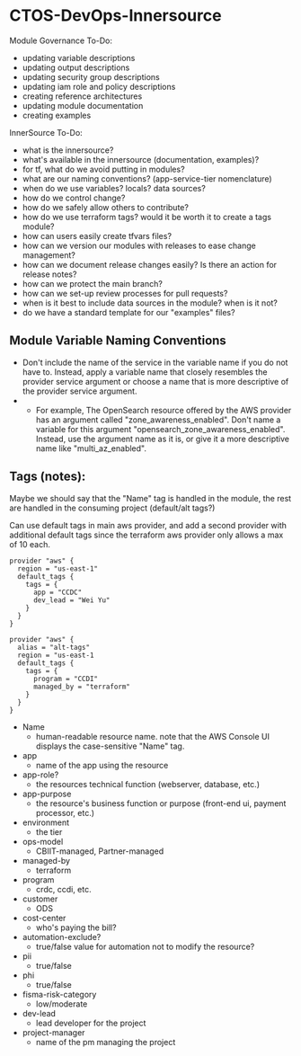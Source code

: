# CTOS-DevOps-Innersource


Module Governance To-Do:
- updating variable descriptions
- updating output descriptions
- updating security group descriptions
- updating iam role and policy descriptions
- creating reference architectures
- updating module documentation
- creating examples

InnerSource To-Do:
- what is the innersource?
- what's available in the innersource (documentation, examples)?
- for tf, what do we avoid putting in modules?
- what are our naming conventions? (app-service-tier nomenclature)
- when do we use variables? locals? data sources?
- how do we control change? 
- how do we safely allow others to contribute?
- how do we use terraform tags? would it be worth it to create a tags module?
- how can users easily create tfvars files?
- how can we version our modules with releases to ease change management?
- how can we document release changes easily? Is there an action for release notes?
- how can we protect the main branch?
- how can we set-up review processes for pull requests?
- when is it best to include data sources in the module? when is it not?
- do we have a standard template for our "examples" files?


## Module Variable Naming Conventions

- Don't include the name of the service in the variable name if you do not have to. Instead, apply a variable name that closely resembles the provider service argument or choose a name that is more descriptive of the provider service argument. 
- - For example, The OpenSearch resource offered by the AWS provider has an argument called "zone_awareness_enabled". Don't name a variable for this argument "opensearch_zone_awareness_enabled". Instead, use the argument name as it is, or give it a more descriptive name like "multi_az_enabled".

## Tags (notes):

Maybe we should say that the "Name" tag is handled in the module, the rest are handled in the consuming project (default/alt tags?)

Can use default tags in main aws provider, and add a second provider with additional default tags since the terraform aws provider only allows a max of 10 each. 

<pre><code>provider "aws" {
  region = "us-east-1"
  default_tags {
    tags = {
      app = "CCDC"
      dev_lead = "Wei Yu"
    }
  }
}

provider "aws" {
  alias = "alt-tags"
  region = "us-east-1
  default_tags {
    tags = {
      program = "CCDI"
      managed_by = "terraform"
    }
  }
}</code></pre>

- Name
  - human-readable resource name. note that the AWS Console UI displays the case-sensitive "Name" tag.
- app
  - name of the app using the resource
- app-role?
  - the resources technical function (webserver, database, etc.)
- app-purpose
  - the resource's business function or purpose (front-end ui, payment processor, etc.)
- environment
  - the tier
- ops-model
  - CBIIT-managed, Partner-managed
- managed-by
  - terraform
- program
  - crdc, ccdi, etc.
- customer
  - ODS
- cost-center
  - who's paying the bill?
- automation-exclude?
  - true/false value for automation not to modify the resource?
- pii
  - true/false
- phi 
  - true/false
- fisma-risk-category
  - low/moderate
- dev-lead
  - lead developer for the project
- project-manager
  - name of the pm managing the project


